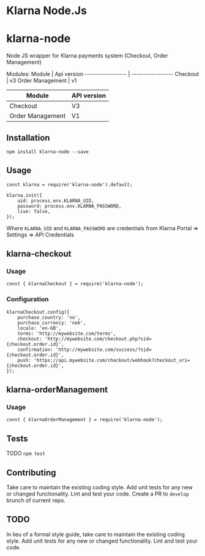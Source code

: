 Klarna Node.Js
=========

# klarna-node
Node JS wrapper for Klarna payments system (Checkout, Order Management)

Modules:
  Module            | Api version
  ----------------- | -----------------
  Checkout          | v3
  Order Management  | v1

  Module        | API version
  ------------- | -------------
  Checkout      | V3
  Order Management  | V1


## Installation

  `npm install klarna-node --save`

## Usage

    const klarna = require('klarna-node').default;

    klarna.init({
        uid: process.env.KLARNA_UID,
        password: process.env.KLARNA_PASSWORD,
        live: false,
    });
  
  
  Where `KLARNA_UID` and `KLARNA_PASSWORD` are credentials from Klarna Portal => Settings => API Credentials

## klarna-checkout

  ### Usage
    const { klarnaCheckout } = require('klarna-node');

  ### Configuration
    klarnaCheckout.config({
        purchase_country: 'no',
        purchase_currency: 'nok',
        locale: 'en-GB',
        terms: 'http://mywebsite.com/terms',
        checkout: 'http://mywebsite.com/checkout.php?sid={checkout.order.id}',
        confirmation: 'http://mywebsite.com/success/?sid={checkout.order.id}',
        push: 'https://api.mywebsite.com/checkout/webhook?checkout_uri={checkout.order.id}',
    });

## klarna-orderManagement

  ### Usage
    const { klarnaOrderManagement } = require('klarna-node');

## Tests
  TODO
  `npm test`

## Contributing

Take care to maintain the existing coding style. Add unit tests for any new or changed functionality. Lint and test your code. Create a PR to `develop` brunch of current repo.

## TODO

In lieu of a formal style guide, take care to maintain the existing coding style. Add unit tests for any new or changed functionality. Lint and test your code.
